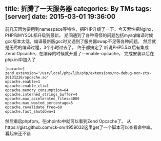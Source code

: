 title: 折腾了一天服务器
categories: By TMs
tags: [server]
date: 2015-03-01 19:36:00
---

前几天因为要用到namespace等特性，把PHP升级了一下，今天索性把Nginx，PHP和MYSQL都升级到最新。
期间遇到了各种奇怪的问题包括mysql编译时候gcc版本太低，编译最新版gcc时又遇到了服务器swap不足等各种问题。
然后就是无尽的编译过程，3个小时过去了。
终于都搞定了
听说PHP5.5以后有集成Zend Opcache，在编译的时候就开启了--enable-opcache，
完成安装以后在php.ini中加入了

    [opcache]
    zend_extension="/usr/local/php/lib/php/extensions/no-debug-non-zts-20131226/opcache.so"
    opcache.enable=1
    opcache.enable_cli=1
    opcache.memory_consumption=64
    opcache.interned_strings_buffer=4
    opcache.max_accelerated_files=4000
    opcache.max_wasted_percentage=5
    opcache.revalidate_freq=60
    opcache.fast_shutdown=1
然后重启phpfpm。在phpinfo中就可以看到Zend Opcache了。
从https://gist.github.com/ck-on/4959032这里get了一个脚本可以查看命中率。看起来还不错
